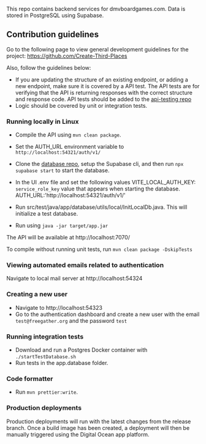 This repo contains backend services for dmvboardgames.com. Data is stored in PostgreSQL using Supabase.

## Contribution guidelines

Go to the following page to view general development guidelines for the project: https://github.com/Create-Third-Places

Also, follow the guidelines below:
- If you are updating the structure of an existing endpoint, or adding a new endpoint, make sure it is covered by a API test. The API tests are for verifying that the API is returning responses with the correct structure and response code. API tests should be added to the [api-testing repo](https://github.com/Create-Third-Places/api-testing)
- Logic should be covered by unit or integration tests. 
  
### Running locally in Linux

- Compile the API using `mvn clean package`. 
- Set the AUTH_URL environment variable to `http://localhost:54321/auth/v1/`

- Clone the [database repo](https://github.com/free-gather/database), setup the Supabase cli, and then run 
   `npx supabase start` to start the database.
- In the UI .env file and set the following values
    VITE_LOCAL_AUTH_KEY: `service_role_key` value that appears when starting the database.
    AUTH_URL:'http://localhost:54321/auth/v1/'
- Run src/test/java/app/database/utils/local/InitLocalDb.java. This will initialize a test database.
- Run using `java -jar target/app.jar`

The API will be available at http://localhost:7070/

To compile without running unit tests, run `mvn clean package -DskipTests`

### Viewing automated emails related to authentication

Navigate to local mail server at http://localhost:54324
### Creating a new user

- Navigate to http://localhost:54323
- Go to the authentication dashboard and create a new user with the email `test@freegather.org` and the password `test`

### Running integration tests

- Download and run a Postgres Docker container with `./startTestDatabase.sh`
- Run tests in the app.database folder.
  
### Code formatter

- Run `mvn prettier:write`.

### Production deployments

Production deployments will run with the latest changes from the release branch. Once a build image has been created, a deployment will then be manually triggered using the Digital Ocean app platform.

